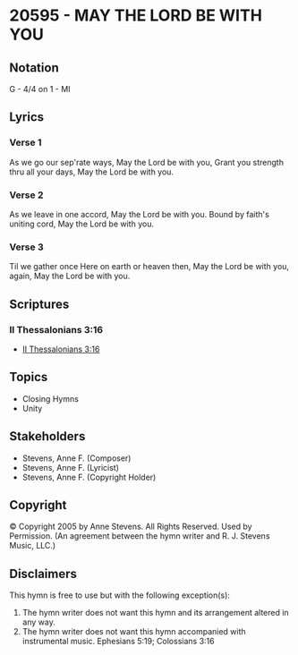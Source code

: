 # 20595 - MAY THE LORD BE WITH YOU

## Notation

G - 4/4 on 1 - MI

## Lyrics

### Verse 1

As we go our sep'rate ways, May the Lord be with you, Grant you strength thru all your days, May the Lord be with you.

### Verse 2

As we leave in one accord, May the Lord be with you. Bound by faith's uniting cord, May the Lord be with you.

### Verse 3

Til we gather once Here on earth or heaven then, May the Lord be with you, again, May the Lord be with you.


## Scriptures

### II Thessalonians 3:16

- [II Thessalonians 3:16](https://www.biblegateway.com/passage/?search=II%20Thessalonians%203%3A16)


## Topics

- Closing Hymns
- Unity

## Stakeholders

- Stevens, Anne F. (Composer)
- Stevens, Anne F. (Lyricist)
- Stevens, Anne F. (Copyright Holder)

## Copyright

© Copyright 2005 by Anne Stevens. All Rights Reserved. Used by Permission.
(An agreement between the hymn writer and R. J. Stevens Music, LLC.)

## Disclaimers

This hymn is free to use but with the following exception(s):
1. The hymn writer does not want this hymn and its arrangement altered in any way.
2. The hymn writer does not want this hymn accompanied with instrumental music.
Ephesians 5:19; Colossians 3:16


